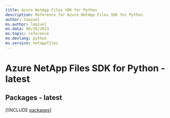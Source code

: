 ```yaml
---
title: Azure NetApp Files SDK for Python
description: Reference for Azure NetApp Files SDK for Python
author: lmazuel
ms.author: lmazuel
ms.data: 06/26/2023
ms.topic: reference
ms.devlang: python
ms.service: netappfiles
---
```

# Azure NetApp Files SDK for Python - latest
## Packages - latest
[!INCLUDE [packages](netapp-files-index.md)]
